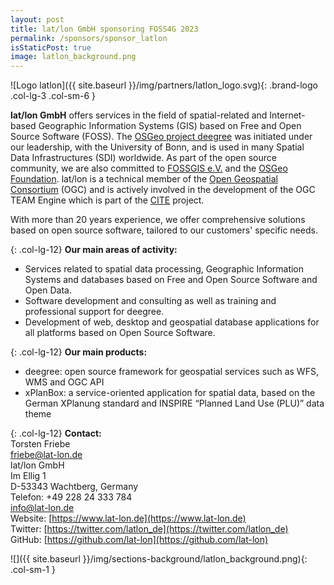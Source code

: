 ```yaml
---
layout: post
title: lat/lon GmbH sponsoring FOSS4G 2023
permalink: /sponsors/sponsor_latlon
isStaticPost: true
image: latlon_background.png
---
```


![Logo latlon]({{ site.baseurl }}/img/partners/latlon_logo.svg){: .brand-logo .col-lg-3 .col-sm-6 }

**lat/lon GmbH** offers services in the field of spatial-related and Internet-based Geographic Information Systems (GIS) based on Free and Open Source Software (FOSS). The [OSGeo project deegree]() was initiated under our leadership, with the University of Bonn, and is used in many Spatial Data Infrastructures (SDI) worldwide. As part of the open source community, we are also committed to [FOSSGIS e.V.]() and the [OSGeo Foundation](). lat/lon is a technical member of the [Open Geospatial Consortium]() (OGC) and is actively involved in the development of the OGC TEAM Engine which is part of the [CITE]() project.

With more than 20 years experience, we offer comprehensive solutions based on open source software, tailored to our customers' specific needs.

{: .col-lg-12}
**Our main areas of activity:**  
- Services related to spatial data processing, Geographic Information Systems and databases based on Free and Open Source Software and Open Data.  
- Software development and consulting as well as training and professional support for deegree.  
- Development of web, desktop and geospatial database applications for all platforms based on Open Source Software.

{: .col-lg-12}
**Our main products:**  
- deegree: open source framework for geospatial services such as WFS, WMS and OGC API  
- xPlanBox: a service-oriented application for spatial data, based on the German XPlanung standard and INSPIRE “Planned Land Use (PLU)” data theme


{: .col-lg-12}
**Contact:**  
Torsten Friebe  
friebe@lat-lon.de  
lat/lon GmbH  
Im Ellig 1  
D-53343 Wachtberg, Germany  
Telefon: +49 228 24 333 784  
info@lat-lon.de  
Website: [https://www.lat-lon.de](https://www.lat-lon.de)  
Twitter: [https://twitter.com/latlon_de](https://twitter.com/latlon_de)  
GitHub: [https://github.com/lat-lon](https://github.com/lat-lon)

![]({{ site.baseurl }}/img/sections-background/latlon_background.png){: .col-sm-1 }

